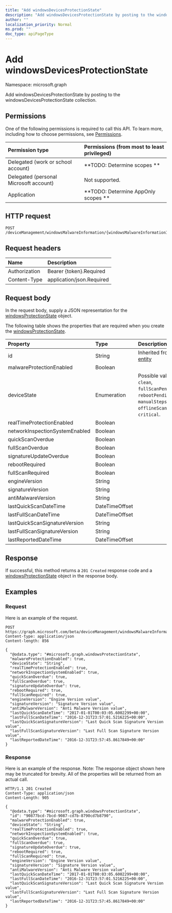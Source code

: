 ```yaml
---
title: "Add windowsDevicesProtectionState"
description: "Add windowsDevicesProtectionState by posting to the windowsDevicesProtectionState collection."
author: ""
localization_priority: Normal
ms.prod: ""
doc_type: apiPageType
---
```


# Add windowsDevicesProtectionState

Namespace: microsoft.graph

Add windowsDevicesProtectionState by posting to the windowsDevicesProtectionState collection.

## Permissions
One of the following permissions is required to call this API. To learn more, including how to choose permissions, see [Permissions](/concepts/permissions-reference.md).

|Permission type|Permissions (from most to least privileged)|
|:---|:---|
|Delegated (work or school account)|**TODO: Determine scopes **|
|Delegated (personal Microsoft account)|Not supported.|
|Application|**TODO: Determine AppOnly scopes **|

## HTTP request
<!-- {
  "blockType": "ignored"
}
-->
``` http
POST /deviceManagement/windowsMalwareInformation/{windowsMalwareInformationId}/windowsDevicesProtectionState/$ref
```

## Request headers
|Name|Description|
|:---|:---|
|Authorization|Bearer {token}.Required|
|Content-Type|application/json.Required|

## Request body
In the request body, supply a JSON representation for the [windowsProtectionState](../resources/windowsprotectionstate.md) object.

The following table shows the properties that are required when you create the [windowsProtectionState](../resources/windowsprotectionstate.md).

|Property|Type|Description|
|:---|:---|:---|
|id|String| Inherited from [entity](../resources/entity.md)|
|malwareProtectionEnabled|Boolean||
|deviceState|Enumeration| Possible values are: `clean`, `fullScanPending`, `rebootPending`, `manualStepsPending`, `offlineScanPending`, `critical`.|
|realTimeProtectionEnabled|Boolean||
|networkInspectionSystemEnabled|Boolean||
|quickScanOverdue|Boolean||
|fullScanOverdue|Boolean||
|signatureUpdateOverdue|Boolean||
|rebootRequired|Boolean||
|fullScanRequired|Boolean||
|engineVersion|String||
|signatureVersion|String||
|antiMalwareVersion|String||
|lastQuickScanDateTime|DateTimeOffset||
|lastFullScanDateTime|DateTimeOffset||
|lastQuickScanSignatureVersion|String||
|lastFullScanSignatureVersion|String||
|lastReportedDateTime|DateTimeOffset||



## Response
If successful, this method returns a `201 Created` response code and a [windowsProtectionState](../resources/windowsprotectionstate.md) object in the response body.

## Examples

### Request
Here is an example of the request.
<!-- {
  "blockType": "request",
  "name": "create_windowsprotectionstate_from_"
}
-->
``` http
POST https://graph.microsoft.com/beta/deviceManagement/windowsMalwareInformation/{windowsMalwareInformationId}/windowsDevicesProtectionState
Content-type: application/json
Content-length: 856

{
  "@odata.type": "#microsoft.graph.windowsProtectionState",
  "malwareProtectionEnabled": true,
  "deviceState": "String",
  "realTimeProtectionEnabled": true,
  "networkInspectionSystemEnabled": true,
  "quickScanOverdue": true,
  "fullScanOverdue": true,
  "signatureUpdateOverdue": true,
  "rebootRequired": true,
  "fullScanRequired": true,
  "engineVersion": "Engine Version value",
  "signatureVersion": "Signature Version value",
  "antiMalwareVersion": "Anti Malware Version value",
  "lastQuickScanDateTime": "2017-01-01T00:03:05.6002299+00:00",
  "lastFullScanDateTime": "2016-12-31T23:57:01.5216225+00:00",
  "lastQuickScanSignatureVersion": "Last Quick Scan Signature Version value",
  "lastFullScanSignatureVersion": "Last Full Scan Signature Version value",
  "lastReportedDateTime": "2016-12-31T23:57:45.8617849+00:00"
}
```

### Response
Here is an example of the response. Note: The response object shown here may be truncated for brevity. All of the properties will be returned from an actual call.
<!-- {
  "blockType": "response",
  "truncated": true,
  "@odata.type": "microsoft.graph.windowsprotectionstate"
}
-->
``` http
HTTP/1.1 201 Created
Content-Type: application/json
Content-Length: 905

{
  "@odata.type": "#microsoft.graph.windowsProtectionState",
  "id": "90877bcd-7bcd-9087-cd7b-8790cd7b8790",
  "malwareProtectionEnabled": true,
  "deviceState": "String",
  "realTimeProtectionEnabled": true,
  "networkInspectionSystemEnabled": true,
  "quickScanOverdue": true,
  "fullScanOverdue": true,
  "signatureUpdateOverdue": true,
  "rebootRequired": true,
  "fullScanRequired": true,
  "engineVersion": "Engine Version value",
  "signatureVersion": "Signature Version value",
  "antiMalwareVersion": "Anti Malware Version value",
  "lastQuickScanDateTime": "2017-01-01T00:03:05.6002299+00:00",
  "lastFullScanDateTime": "2016-12-31T23:57:01.5216225+00:00",
  "lastQuickScanSignatureVersion": "Last Quick Scan Signature Version value",
  "lastFullScanSignatureVersion": "Last Full Scan Signature Version value",
  "lastReportedDateTime": "2016-12-31T23:57:45.8617849+00:00"
}
```

